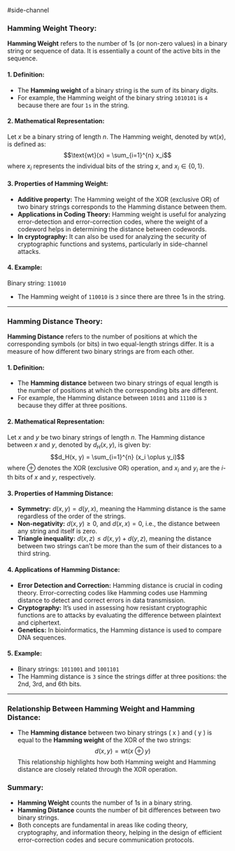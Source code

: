 #side-channel
### **Hamming Weight Theory:**

**Hamming Weight** refers to the number of 1s (or non-zero values) in a binary string or sequence of data. It is essentially a count of the active bits in the sequence.

#### 1. **Definition:**
   - The **Hamming weight** of a binary string is the sum of its binary digits.
   - For example, the Hamming weight of the binary string `1010101` is `4` because there are four `1s` in the string.

#### 2. **Mathematical Representation:**
Let $x$ be a binary string of length $n$. The Hamming weight, denoted by $\text{wt}(x)$, is defined as:
$$\text{wt}(x) = \sum_{i=1}^{n} x_i$$
where $x_i$ represents the individual bits of the string $x$, and $x_i \in \{0, 1\}$.

#### 3. **Properties of Hamming Weight:**
   - **Additive property:** The Hamming weight of the XOR (exclusive OR) of two binary strings corresponds to the Hamming distance between them.
   - **Applications in Coding Theory:** Hamming weight is useful for analyzing error-detection and error-correction codes, where the weight of a codeword helps in determining the distance between codewords.
   - **In cryptography:** It can also be used for analyzing the security of cryptographic functions and systems, particularly in side-channel attacks.

#### 4. **Example:**
   Binary string: `110010`
   - The Hamming weight of `110010` is `3` since there are three 1s in the string.

---

### **Hamming Distance Theory:**

**Hamming Distance** refers to the number of positions at which the corresponding symbols (or bits) in two equal-length strings differ. It is a measure of how different two binary strings are from each other.

#### 1. **Definition:**
   - The **Hamming distance** between two binary strings of equal length is the number of positions at which the corresponding bits are different.
   - For example, the Hamming distance between `10101` and `11100` is `3` because they differ at three positions.

#### 2. **Mathematical Representation:**
Let $x$ and $y$ be two binary strings of length $n$. The Hamming distance between $x$ and $y$, denoted by $d_H(x, y)$, is given by:
  $$d_H(x, y) = \sum_{i=1}^{n} (x_i \oplus y_i)$$
where $\oplus$ denotes the XOR (exclusive OR) operation, and $x_i$ and $y_i$ are the $i$-th bits of $x$ and $y$, respectively.

#### 3. **Properties of Hamming Distance:**
   - **Symmetry:** $d(x, y) = d(y, x)$, meaning the Hamming distance is the same regardless of the order of the strings.
   - **Non-negativity:** $d(x, y) \geq 0$, and $d(x, x) = 0$, i.e., the distance between any string and itself is zero.
   - **Triangle inequality:** $d(x, z) \leq d(x, y) + d(y, z)$, meaning the distance between two strings can’t be more than the sum of their distances to a third string.
   
#### 4. **Applications of Hamming Distance:**
   - **Error Detection and Correction:** Hamming distance is crucial in coding theory. Error-correcting codes like Hamming codes use Hamming distance to detect and correct errors in data transmission.
   - **Cryptography:** It’s used in assessing how resistant cryptographic functions are to attacks by evaluating the difference between plaintext and ciphertext.
   - **Genetics:** In bioinformatics, the Hamming distance is used to compare DNA sequences.

#### 5. **Example:**
   - Binary strings: `1011001` and `1001101`
   - The Hamming distance is `3` since the strings differ at three positions: the 2nd, 3rd, and 6th bits.

---

### **Relationship Between Hamming Weight and Hamming Distance:**
   - The **Hamming distance** between two binary strings \( x \) and \( y \) is equal to the **Hamming weight** of the XOR of the two strings:
$$d(x, y) = \text{wt}(x \oplus y)$$This relationship highlights how both Hamming weight and Hamming distance are closely related through the XOR operation.

### **Summary:**
- **Hamming Weight** counts the number of 1s in a binary string.
- **Hamming Distance** counts the number of bit differences between two binary strings.
- Both concepts are fundamental in areas like coding theory, cryptography, and information theory, helping in the design of efficient error-correction codes and secure communication protocols.